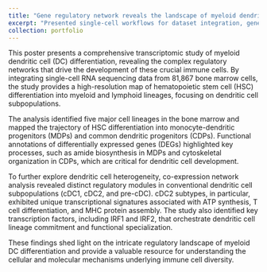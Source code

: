 ```yaml
---
title: "Gene regulatory network reveals the landscape of myeloid dendritic cell differentiation"
excerpt: "Presented single-cell workflows for dataset integration, gene regulatory networks, and DEG analysis in dendritic cell differentiation.<br/><img src='/images/Poster_Myeloid_SYK.jpg'>"
collection: portfolio
---
```


This poster presents a comprehensive transcriptomic study of myeloid dendritic cell (DC) differentiation, revealing the complex regulatory networks that drive the development of these crucial immune cells. By integrating single-cell RNA sequencing data from 81,867 bone marrow cells, the study provides a high-resolution map of hematopoietic stem cell (HSC) differentiation into myeloid and lymphoid lineages, focusing on dendritic cell subpopulations.

The analysis identified five major cell lineages in the bone marrow and mapped the trajectory of HSC differentiation into monocyte-dendritic progenitors (MDPs) and common dendritic progenitors (CDPs). Functional annotations of differentially expressed genes (DEGs) highlighted key processes, such as amide biosynthesis in MDPs and cytoskeletal organization in CDPs, which are critical for dendritic cell development.

To further explore dendritic cell heterogeneity, co-expression network analysis revealed distinct regulatory modules in conventional dendritic cell subpopulations (cDC1, cDC2, and pre-cDC). cDC2 subtypes, in particular, exhibited unique transcriptional signatures associated with ATP synthesis, T cell differentiation, and MHC protein assembly. The study also identified key transcription factors, including IRF1 and IRF2, that orchestrate dendritic cell lineage commitment and functional specialization.

These findings shed light on the intricate regulatory landscape of myeloid DC differentiation and provide a valuable resource for understanding the cellular and molecular mechanisms underlying immune cell diversity.
